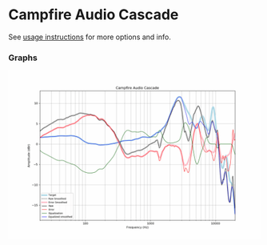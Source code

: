 # Campfire Audio Cascade
See [usage instructions](https://github.com/jaakkopasanen/AutoEq#usage) for more options and info.

### Graphs
![](./Campfire%20Audio%20Cascade.png)